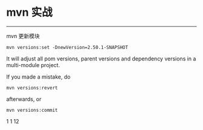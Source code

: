 # mvn 实战
   ---
   
   mvn 更新模块
   ```shell
   mvn versions:set -DnewVersion=2.50.1-SNAPSHOT
   ```
   It will adjust all pom versions, parent versions and dependency versions in a multi-module project.
   
   If you made a mistake, do
   ```shell
   mvn versions:revert
   ```
   afterwards, or
   ```shell
   mvn versions:commit
   ```
1
1
12
